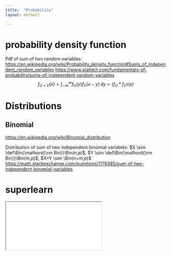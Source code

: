 ```yaml
---
title:  "Probability"
layout: default

---
```


# probability density function

Pdf of sum of two random variables:
<https://en.wikipedia.org/wiki/Probability_density_function#Sums_of_independent_random_variables>
<https://www.statlect.com/fundamentals-of-probability/sums-of-independent-random-variables>
$$f_{U+V}(x)=\int _{-\infty }^{\infty }f_{U}(y)f_{V}(x-y)\,dy=\left(f_{U}*f_{V}\right)(x)$$

# Distributions

## Binomial

<https://en.wikipedia.org/wiki/Binomial_distribution>

Distribution of sum of two independent binomial variables: $X \sim \def\Bin{\mathord{\rm Bin}}\Bin(n,p)$, $Y \sim \def\Bin{\mathord{\rm Bin}}\Bin(m,p)$, $X+Y \sim \Bin(n+m,p)$
<https://math.stackexchange.com/questions/1176385/sum-of-two-independent-binomial-variables>

# superlearn

<iframe class="autoresize nodisplay superlearn-iframe" src="{{ site.superlearn_url }}/ht/asdf2?deckname=probability -- pdf and cdf">
    <p>Your browser does not support iframes.</p>
</iframe>

